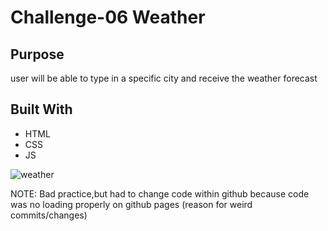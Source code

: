 
# Challenge-06 Weather

## Purpose
user will be able to type in a specific city and receive the weather forecast

## Built With
* HTML
* CSS
* JS

![weather](https://user-images.githubusercontent.com/90362572/140441936-4ab649ec-7e0f-4d1b-a57d-34bf68b49f3b.PNG)

NOTE:
Bad practice,but had to change code within github because code was no loading properly on github pages (reason for weird commits/changes)
